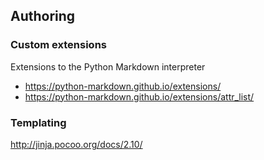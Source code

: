 
## Authoring

### Custom extensions

Extensions to the Python Markdown interpreter

- https://python-markdown.github.io/extensions/
- https://python-markdown.github.io/extensions/attr_list/



### Templating
http://jinja.pocoo.org/docs/2.10/